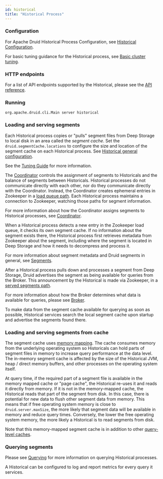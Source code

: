 ```yaml
---
id: historical
title: "Historical Process"
---
```


<!--
  ~ Licensed to the Apache Software Foundation (ASF) under one
  ~ or more contributor license agreements.  See the NOTICE file
  ~ distributed with this work for additional information
  ~ regarding copyright ownership.  The ASF licenses this file
  ~ to you under the Apache License, Version 2.0 (the
  ~ "License"); you may not use this file except in compliance
  ~ with the License.  You may obtain a copy of the License at
  ~
  ~   http://www.apache.org/licenses/LICENSE-2.0
  ~
  ~ Unless required by applicable law or agreed to in writing,
  ~ software distributed under the License is distributed on an
  ~ "AS IS" BASIS, WITHOUT WARRANTIES OR CONDITIONS OF ANY
  ~ KIND, either express or implied.  See the License for the
  ~ specific language governing permissions and limitations
  ~ under the License.
  -->


### Configuration

For Apache Druid Historical Process Configuration, see [Historical Configuration](../configuration/index.md#historical).

For basic tuning guidance for the Historical process, see [Basic cluster tuning](../operations/basic-cluster-tuning.md#historical).

### HTTP endpoints

For a list of API endpoints supported by the Historical, please see the [API reference](../api-reference/api-reference.md#historical).

### Running

```
org.apache.druid.cli.Main server historical
```

### Loading and serving segments

Each Historical process copies or "pulls" segment files from Deep Storage to local disk in an area called the *segment cache*.  Set the `druid.segmentCache.locations` to configure the size and location of the segment cache on each Historical process. See [Historical general configuration](../configuration/index.md#historical-general-configuration).

See the [Tuning Guide](../operations/basic-cluster-tuning.md#segment-cache-size) for more information.

The [Coordinator](../design/coordinator.html) controls the assignment of segments to Historicals and the balance of segments between Historicals. Historical processes do not communicate directly with each other, nor do they communicate directly with the Coordinator.  Instead, the Coordinator creates ephemeral entries in Zookeeper in a [load queue path](../configuration/index.md#path-configuration). Each Historical process maintains a connection to Zookeeper, watching those paths for segment information.

For more information about how the Coordinator assigns segments to Historical processes, see [Coordinator](../design/coordinator.md).

When a Historical process detects a new entry in the Zookeeper load queue, it checks its own segment cache. If no information about the segment exists there, the Historical process first retrieves metadata from Zookeeper about the segment, including where the segment is located in Deep Storage and how it needs to decompress and process it.

For more information about segment metadata and Druid segments in general, see [Segments](../design/segments.md). 

After a Historical process pulls down and processes a segment from Deep Storage, Druid advertises the segment as being available for queries from the Broker.  This announcement by the Historical is made via Zookeeper, in a [served segments path](../configuration/index.md#path-configuration).

For more information about how the Broker determines what data is available for queries, please see [Broker](broker.md).

To make data from the segment cache available for querying as soon as possible, Historical services search the local segment cache upon startup and advertise the segments found there.

### Loading and serving segments from cache

The segment cache uses [memory mapping](https://en.wikipedia.org/wiki/Mmap). The cache consumes memory from the underlying operating system so Historicals can hold parts of segment files in memory to increase query performance at the data level.  The in-memory segment cache is affected by the size of the Historical JVM, heap / direct memory buffers, and other processes on the operating system itself.

At query time, if the required part of a segment file is available in the memory mapped cache or "page cache", the Historical re-uses it and reads it directly from memory.  If it is not in the memory-mapped cache, the Historical reads that part of the segment from disk. In this case, there is potential for new data to flush other segment data from memory. This means that if free operating system memory is close to `druid.server.maxSize`, the more likely that segment data will be available in memory and reduce query times.  Conversely, the lower the free operating system memory, the more likely a Historical is to read segments from disk.

Note that this memory-mapped segment cache is in addition to other [query-level caches](../querying/caching.md).

### Querying segments

Please see [Querying](../querying/querying.md) for more information on querying Historical processes.

A Historical can be configured to log and report metrics for every query it services.
